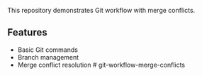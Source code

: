 This repository demonstrates Git workflow with merge conflicts.

## Features
- Basic Git commands
- Branch management
- Merge conflict resolution # git-workflow-merge-conflicts
